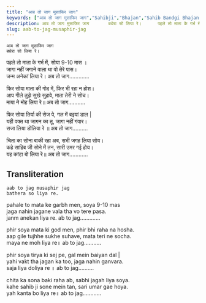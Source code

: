 ```yaml
---
title: "आब तो जाग मुसाफिर जाग"
keywords: ["आब तो जाग मुसाफिर जाग","Sahibji","Bhajan","Sahib Bandgi Bhajan","Sant Kabir Bhajan","bhajan lyrics","साहिब बंदगी भजन","भजन"]
description: आब तो जाग मुसाफिर जाग       बथेरा सो लिया रे।      पहले तो माता के गर्भ में, सोया 9-10 मास ।   जागा नहीं जगाने वाला था वो तेरे पास।   जन्म अनेकां लि
slug: aab-to-jag-musaphir-jag
---
```


  
    आब तो जाग मुसाफिर जाग  
    बथेरा सो लिया रे।  
  
पहले तो माता के गर्भ में, सोया 9-10 मास ।  
जागा नहीं जगाने वाला था वो तेरे पास।  
जन्म अनेकां लिया रे। अब तो जाग.............  
  
फिर सोया माता की गोद में, फिर भी रहा न होश।  
आप गीले तुझे सुखे सुहावे, माता तेरी ने सोच।  
माया ने मोह लिया रे॥ अब तो जाग...........  
  
फिर सोया तिर्या की सेज पे, गल में बइयां डाल |  
यही वक्‍त था जागन का तू, जागा नहीं गंवार।  
सजा लिया डोलिया रे ॥ अब तो जाग..........  
  
चिता का सोना बाकी रहा अब, सभी जगह लिया सोय।  
कहे साहिब जी सोने में तन, सारी उमर गई होय।  
यह कांटा बो लिया रे॥ अब तो जाग............  


## Transliteration

  
    aab to jag musaphir jag  
    bathera so liya re.  
  
pahale to mata ke garbh men, soya 9-10 mas  
jaga nahin jagane vala tha vo tere pasa.  
janm anekan liya re. ab to jag.............  
  
phir soya mata ki god men, phir bhi raha na hosha.  
aap gile tujhhe sukhe suhave, mata teri ne socha.  
maya ne moh liya re॥ ab to jag...........  
  
phir soya tirya ki sej pe, gal mein baiyan dal |  
yahi vak‍t tha jagan ka too, jaga nahin ganvara.  
saja liya doliya re ॥ ab to jag..........  
  
chita ka sona baki raha ab, sabhi jagah liya soya.  
kahe sahib ji sone mein tan, sari umar gae hoya.  
yah kanta bo liya re॥ ab to jag............  

  